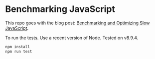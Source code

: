 # Benchmarking JavaScript

This repo goes with the blog post: [Benchmarking and Optimizing Slow JavaScript](http://www.olioapps.com/blog/benchmarking-and-optimizing-slow-javascript/).

To run the tests. Use a recent version of Node. Tested on v8.9.4.

```bash
npm install
npm run test
```
